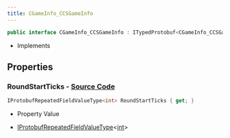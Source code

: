 ```yaml
---
title: CGameInfo_CCSGameInfo
---
```


```csharp
public interface CGameInfo_CCSGameInfo : ITypedProtobuf<CGameInfo_CCSGameInfo>, INativeHandle
```

- Implements

## Properties

### **RoundStartTicks** - [Source Code](https://github.com/swiftly-solution/swiftlys2/blob/main/managed/src/SwiftlyS2.Generated/Protobufs/Interfaces/CGameInfo_CCSGameInfo.cs#L13)

```csharp
IProtobufRepeatedFieldValueType<int> RoundStartTicks { get; }
```

- Property Value

- [IProtobufRepeatedFieldValueType](/docs/api/shared/netmessages/iprotobufrepeatedfieldvaluetype-1)<[int](https://learn.microsoft.com/dotnet/api/system.int32)>


